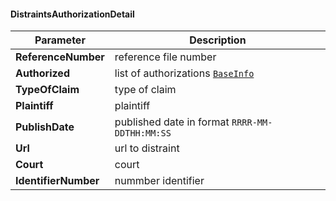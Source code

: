 #### DistraintsAuthorizationDetail
| Parameter | Description |
| ----------- | ----------- |
| **ReferenceNumber** | reference file number |
| **Authorized** | list of authorizations [`BaseInfo`](#BaseInfo) |
| **TypeOfClaim** | type of claim |
| **Plaintiff** | plaintiff |
| **PublishDate** | published date in format `RRRR-MM-DDTHH:MM:SS`|
| **Url** | url to distraint |
| **Court** | court |
| **IdentifierNumber** | nummber identifier |
